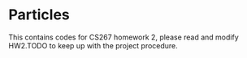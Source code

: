 # Particles

This contains codes for CS267 homework 2, please read and modify HW2.TODO to keep up with the project procedure. 

